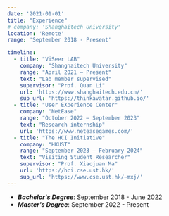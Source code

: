 ```yaml
---
date: '2021-01-01'
title: "Experience"
# company: 'Shanghaitech University'
location: 'Remote'
range: 'September 2018 - Present'

timeline:
  - title: "ViSeer LAB"
    company: "Shanghaitech University"
    range: "April 2021 — Present"
    text: "Lab member supervised"
    supervisor: "Prof. Quan Li"
    url: 'https://www.shanghaitech.edu.cn/'
    sup_url: 'https://thinkavatar.github.io/'
  - title: "User EXperience Center"
    company: "NetEase"
    range: "October 2022 — September 2023"
    text: "Research internship"
    url: 'https://www.neteasegames.com/'
  - title: "The HCI Initiative"
    company: "HKUST"
    range: "September 2023 — February 2024"
    text: "Visiting Student Researcher"
    supervisor: "Prof. Xiaojuan Ma"
    url: 'https://hci.cse.ust.hk/'
    sup_url: 'https://www.cse.ust.hk/~mxj/'
---
```


- ***Bachelor's Degree***: September 2018 - June 2022
- ***Master's Degree***: September 2022 - Present
